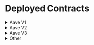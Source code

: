 # Deployed Contracts

<details>

<summary>Aave V1</summary>

* [Aave V1 Market](https://docs.aave.com/developers/v/1.0/deployed-contracts/deployed-contract-instances) (ETH mainnet, ETH Ropsten testnet, ETH Kovan testnet)
* [Uniswap V1 Market](https://docs.aave.com/developers/v/1.0/deployed-contracts/uniswap-market) (ETH mainnet, ETH Ropsten testmet)

</details>

<details>

<summary>Aave V2</summary>

* [Aave V2 Market](https://docs.aave.com/developers/v/2.0/deployed-contracts/deployed-contracts) (ETH mainnet, ETH Kovan testnet)
* [Aave V2 Polygon Market](https://docs.aave.com/developers/v/2.0/deployed-contracts/matic-polygon-market) (Polygon, Mumbai testnet)
* [Aave V2 Avalanche Market](https://docs.aave.com/developers/v/2.0/deployed-contracts/avalanche-market) (Avalanche mainnet, Fuji testnet)
* [Aave V2 AMM Market](https://docs.aave.com/developers/v/2.0/deployed-contracts/amm-market) (ETH mainnet, ETH Kovan testnet)
* Permissioned Markets
  * [Aave ARC Market](https://aave-arc.gitbook.io/docs/deployed-contracts/arc) (ETH mainnet)
  * [Aave RWA Market](https://aave-arc.gitbook.io/docs/deployed-contracts/rwa) (ETH mainnet)

</details>

<details>

<summary>Aave V3</summary>

* [Aave V3 Testnet Markets](v3-testnet-addresses.md) (ETH Rinkeby, ETH Kovan, ETH Ropsten, Optimistic Kovan, Arbitrum Rinkeby, Polygon Mumbai, Avalanche Fuji, Fantom Testnet, Harmony Testnet)&#x20;
* [Aave V3 Mainnet Markets](https://docs.aave.com/developers/deployed-contracts/v3-mainnet) (Optimism, Arbitrum, Polygon, Avalanche, Fantom, Harmony)

</details>

<details>

<summary>Other</summary>

* [Governance](https://docs.aave.com/developers/v/2.0/protocol-governance/governance#deployed-contracts)
* [Staking](https://docs.aave.com/developers/v/2.0/protocol-governance/staking-aave)

</details>
